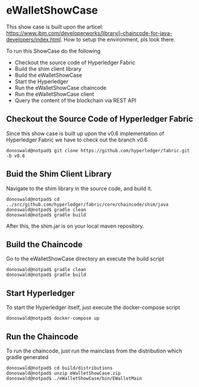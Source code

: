 # eWalletShowCase

This show case is built upon the articel: https://www.ibm.com/developerworks/library/j-chaincode-for-java-developers/index.html. How to setup the environment, pls look there.

To run this ShowCase do the following
* Checkout the source code of Hyperledger Fabric
* Build the shim client library
* Build the eWalletShowCase
* Start the Hyperledger
* Run the eWalletShowCase chaincode
* Run the eWalletShowCase client
* Query the content of the blockchain via REST API

## Checkout the Source Code of Hyperledger Fabric
Since this show case is built up upon the v0.6 implementation of Hyperledger Fabric we have to check out the branch v0.6
```
donoswald@notpad$ git clone https://github.com/hyperledger/fabric.git -b v0.6
```
## Buid the Shim Client Library
Navigate to the shim library in the source code, and build it.
```
donoswald@notpad$ cd ../src/github.com/hyperledger/fabric/core/chaincode/shim/java
donoswald@notpad$ gradle clean
donoswald@notpad$ gradle build
```
 After this, the shim.jar is on your local maven repository.
 
 ## Build the Chaincode
 Go to the eWalletShowCase directory an execute the build script
 ```
 donoswald@notpad$ gradle clean
 donoswald@notpad$ gradle build
 ```
## Start Hyperledger
To start the Hyperledger itself, just execute the docker-compose script
```
donoswald@notpad$ docker-compose up
```
## Run the Chaincode
To run the chaincode, just run the mainclass from the distribution which gradle generated
```
donoswald@notpad$ cd build/distributions
donoswald@notpad$ unzip eWalletShowCase.zip
donoswald@notpad$ ./eWalletShowCase/bin/EWalletMain
```

